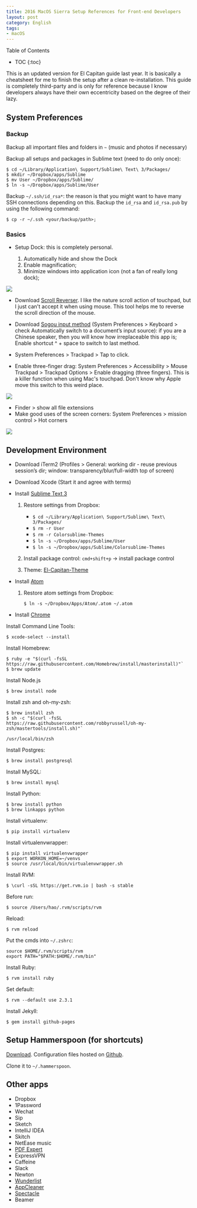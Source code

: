 ```yaml
---
title: 2016 MacOS Sierra Setup References for Front-end Developers
layout: post
category: English
tags:
- macOS
---
```


Table of Contents

* TOC
{:toc}

This is an updated version for El Capitan guide last year. It is basically a cheatsheet for me to finish the setup after a clean re-installation. This guide is completely third-party and is only for reference because I know developers always have their own eccentricity based on the degree of their lazy.

## System Preferences

### Backup

Backup all important files and folders in `~` (music and photos if necessary)

Backup all setups and packages in Sublime text (need to do only once):

    $ cd ~/Library/Application\ Support/Sublime\ Text\ 3/Packages/
    $ mkdir ~/Dropbox/apps/Sublime
    $ mv User ~/Dropbox/apps/Sublime/
    $ ln -s ~/Dropbox/apps/Sublime/User

Backup `~/.ssh/id_rsa*`: the reason is that you might want to have many SSH connections depending on this. Backup the `id_rsa` and `id_rsa.pub` by using the following command:

    $ cp -r ~/.ssh <your/backup/path>;

### Basics

* Setup Dock: this is completely personal.

    1. Automatically hide and show the Dock
    2. Enable magnification;
    3. Minimize windows into application icon (not a fan of really long dock);

![](/images/Screen-Shot-2015-10-02-at-2.18.46-PM.png)

* Download [Scroll Reverser](https://pilotmoon.com/scrollreverser/). I like the nature scroll action of touchpad, but I just can't accept it when using mouse. This tool helps me to reverse the scroll direction of the mouse.
* Download [Sogou input method](http://pinyin.sogou.com/mac/?r=pinyin) (System Preferences > Keyboard > check Automatically switch to a document’s input source): if you are a Chinese speaker, then you will know how irreplaceable this app is; Enable shortcut ^ + space to switch to last method.

* System Preferences > Trackpad > Tap to click.
* Enable three-finger drag: System Preferences > Accessibility > Mouse Trackpad > Trackpad Options > Enable dragging (three fingers). This is a killer function when using Mac's touchpad. Don't know why Apple move this switch to this weird place.

![](/images/Screen-Shot-2015-10-02-at-2.21.52-PM.png)

* Finder > show all file extensions
* Make good uses of the screen corners: System Preferences > mission control > Hot corners

![](/images/Screen-Shot-2015-10-02-at-2.24.44-PM.png)

## Development Environment

* Download iTerm2 (Profiles > General: working dir - reuse previous session’s dir; window: transparency/blur/full-width top of screen)
* Download Xcode (Start it and agree with terms)
* Install [Sublime Text 3](http://www.sublimetext.com/3)

    1. Restore settings from Dropbox:

        - `$ cd ~/Library/Application\ Support/Sublime\ Text\ 3/Packages/`
        - `$ rm -r User`
        - `$ rm -r Colorsublime-Themes`
        - `$ ln -s ~/Dropbox/apps/Sublime/User`
        - `$ ln -s ~/Dropbox/apps/Sublime/Colorsublime-Themes`

    2. Install package control: `cmd+shift+p` -> install package control
    3. Theme: [El-Capitan-Theme](https://github.com/iccir/El-Capitan-Theme)

* Install [Atom](https://atom.io/)

    1. Restore atom settings from Dropbox:

        `$ ln -s ~/Dropbox/Apps/Atom/.atom ~/.atom`

* Install [Chrome](http://www.google.com/chrome/)

Install Command Line Tools:

    $ xcode-select --install

Install Homebrew:

    $ ruby -e "$(curl -fsSL https://raw.githubusercontent.com/Homebrew/install/masterinstall)"`
    $ brew update

Install Node.js

    $ brew install node

Install zsh and oh-my-zsh:

    $ brew install zsh
    $ sh -c "$(curl -fsSL https://raw.githubusercontent.com/robbyrussell/oh-my-zsh/mastertools/install.sh)"`
`/usr/local/bin/zsh`

Install Postgres:

    $ brew install postgresql

Install MySQL:

    $ brew install mysql

Install Python:

    $ brew install python
    $ brew linkapps python

Install virtualenv:

    $ pip install virtualenv

Install virtualenvwrapper:

    $ pip install virtualenvwrapper
    $ export WORKON_HOME=~/venvs
    $ source /usr/local/bin/virtualenvwrapper.sh

Install RVM:

    $ \curl -sSL https://get.rvm.io | bash -s stable

Before run:

    $ source /Users/hao/.rvm/scripts/rvm

Reload:

    $ rvm reload

Put the cmds into `~/.zshrc`:

    source $HOME/.rvm/scripts/rvm
    export PATH="$PATH:$HOME/.rvm/bin"

Install Ruby:

    $ rvm install ruby

Set default:

    $ rvm --default use 2.3.1

Install Jekyll:

    $ gem install github-pages

## Setup Hammerspoon (for shortcuts)

[Download](http://www.hammerspoon.org/). Configuration files hosted on [Github](https://github.com/fuermosi777/hammerspoon-config).

Clone it to `~/.hammerspoon`.

## Other apps

* Dropbox
* 1Password
* Wechat
* Sip
* Sketch
* IntelliJ IDEA
* Skitch
* NetEase music
* [PDF Expert](https://pdfexpert.com/downloads)
* ExpressVPN
* Caffeine
* Slack
* Newton
* [Wunderlist](https://itunes.apple.com/app/wunderlist-to-do-list-tasks/id410628904)
* [AppCleaner](https://freemacsoft.net/appcleaner/)
* [Spectacle](https://www.spectacleapp.com/)
* Beamer
